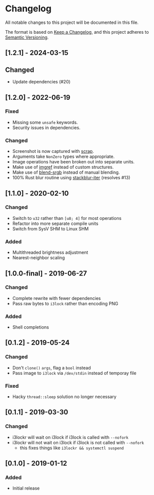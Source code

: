 # Changelog
All notable changes to this project will be documented in this file.

The format is based on [Keep a Changelog](https://keepachangelog.com/en/1.0.0/),
and this project adheres to [Semantic Versioning](https://semver.org/spec/v2.0.0.html).

## [1.2.1] - 2024-03-15
## Changed
- Update dependencies (#20)

## [1.2.0] - 2022-06-19
### Fixed
- Missing some `unsafe` keywords.
- Security issues in dependencies.

### Changed
- Screenshot is now captured with [scrap](https://github.com/owenthewizard/scrap).
- Arguments take `NonZero` types where appropriate.
- Image operations have been broken out into separate units.
- Make use of [imgref](https://crates.io/crates/imgref) instead of custom structures.
- Make use of [blend-srgb](https://crates.io/crates/blend-srgb) instead of manual blending.
- 100% Rust blur routine using [stackblur-iter](https://github.com/LoganDark/stackblur-iter) (resolves #13)

## [1.1.0] - 2020-02-10
### Changed
- Switch to `u32` rather than `[u8; 4]` for most operations
- Refactor into more separate compile units
- Switch from SysV SHM to Linux SHM

### Added
- Multithreaded brightness adjustment
- Nearest-neighbor scaling

## [1.0.0-final] - 2019-06-27
### Changed
- Complete rewrite with fewer dependencies
- Pass raw bytes to `i3lock` rather than encoding PNG

### Added
- Shell completions

## [0.1.2] - 2019-05-24
### Changed
- Don't `clone()` `args`, flag a `bool` instead
- Pass image to `i3lock` via `/dev/stdin` instead of temporay file

### Fixed
- Hacky `thread::sleep` solution no longer necessary

## [0.1.1] - 2019-03-30
### Changed
- i3lockr will wait on i3lock if i3lock is called with `--nofork`
- i3lockr will not wait on i3lock if i3lock is not called with `--nofork`
    - this fixes things like `i3lockr && systemctl suspend`

## [0.1.0] - 2019-01-12
### Added
- Initial release
